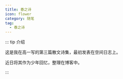 ```yaml
---
title: 春之诗
icon: flower
category: 随笔
tag:
  - 春之诗
---
```


::: tip 介绍

这是我在高一写的第三篇散文诗集，最初发表在空间日志上。

近日将其作为少年回忆，整理在博客中。

:::

<!-- more -->
